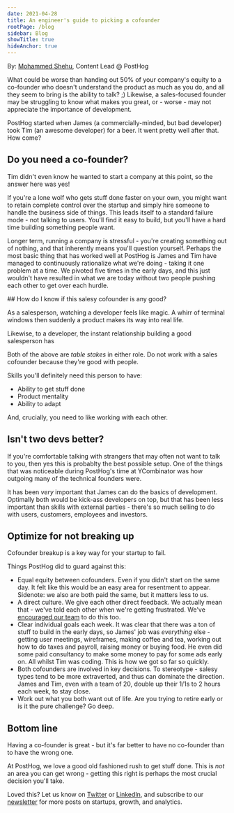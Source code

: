 ```yaml
---
date: 2021-04-28
title: An engineer's guide to picking a cofounder
rootPage: /blog
sidebar: Blog
showTitle: true
hideAnchor: true
---
```


By: [Mohammed Shehu](https://twitter.com/shehuphd), Content Lead @ PostHog

What could be worse than handing out 50% of your company's equity to a co-founder who doesn't understand the product as much as you do, and all they seem to bring is the ability to talk? ;) Likewise, a sales-focused founder may be struggling to know what makes you great, or - worse - may not appreciate the importance of development. 

PostHog started when James (a commercially-minded, but bad developer) took Tim (an awesome developer) for a beer. It went pretty well after that. How come?

## Do you need a co-founder?

Tim didn't even know he wanted to start a company at this point, so the answer here was yes!

If you're a lone wolf who gets stuff done faster on your own, you might want to retain complete control over the startup and simply hire someone to handle the business side of things. This leads itself to a standard failure mode - not talking to users. You'll find it easy to build, but you'll have a hard time building something people want.

Longer term, running a company is stressful - you're creating something out of nothing, and that inherently means you'll question yourself. Perhaps the most basic thing that has worked well at PostHog is James and Tim have managed to continuously rationalize what we're doing - taking it one problem at a time. We pivoted five times in the early days, and this just wouldn't have resulted in what we are today without two people pushing each other to get over each hurdle.

## How do I know if this salesy cofounder is any good?

As a salesperson, watching a developer feels like magic. A whirr of terminal windows then suddenly a product makes its way into real life.

Likewise, to a developer, the instant relationship building a good salesperson has

Both of the above are _table stakes_ in either role. Do not work with a sales cofounder because they're good with people.

Skills you'll definitely need this person to have:

* Ability to get stuff done
* Product mentality
* Ability to adapt

And, crucially, you need to like working with each other.

## Isn't two devs better?

If you're comfortable talking with strangers that may often not want to talk to you, then yes this is probablty the best possible setup. One of the things that was noticeable during PostHog's time at YCombinator was how outgoing many of the technical founders were.

It has been _very_ important that James can do the basics of development. Optimally both would be kick-ass developers on top, but that has been less important than skills with external parties - there's so much selling to do with users, customers, employees and investors.

## Optimize for not breaking up

Cofounder breakup is a key way for your startup to fail.

Things PostHog did to guard against this:

* Equal equity between cofounders. Even if you didn't start on the same day. It felt like this would be an easy area for resentment to appear. Sidenote: we also are both paid the same, but it matters less to us.
* A direct culture. We give each other direct feedback. We actually mean that - we've told each other when we're getting frustrated. We've [encouraged our team](https://twitter.com/PostHogHQ/status/1385543414511542273) to do this too.
* Clear individual goals each week. It was clear that there was a ton of stuff to build in the early days, so James' job was _everything_ else - getting user meetings, wireframes, making coffee and tea, working out how to do taxes and payroll, raising money or buying food. He even did some paid consultancy to make some money to pay for some ads early on. All whilst Tim was coding. This is how we got so far so quickly.
* Both cofounders are involved in key decisions. To stereotype - salesy types tend to be more extraverted, and thus can dominate the direction. James and Tim, even with a team of 20, double up their 1/1s to 2 hours each week, to stay close.
* Work out what you both want out of life. Are you trying to retire early or is it the pure challenge? Go deep.

## Bottom line

Having a co-founder is great - but it's far better to have no co-founder than to have the wrong one.

At PostHog, we love a good old fashioned rush to get stuff done. This is _not_ an area you can get wrong - getting this right is perhaps the most crucial decision you'll take. 

Loved this? Let us know on [Twitter](https://twitter.com/posthoghq) or [LinkedIn](https://linkedin.com/company/posthog), and subscribe to our [newsletter](https://posthog.com/newsletter) for more posts on startups, growth, and analytics.



